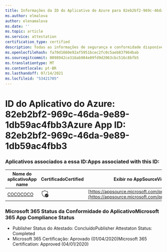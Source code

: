 ```yaml
---
title: Informações da ID do Aplicativo do Azure para 82eb2bf2-969c-46da-9e89-1db59ac4fbb3
ms.author: elmalova
author: elenamalova
ms.date: ''
ms.topic: article
ms.service: attestation
certification_type: certified
description: Todas as informações de segurança e conformidade disponíveis para 82eb2bf2-969c-46da-9e89-1db59ac4fbb3.
ms.openlocfilehash: fa70d1660e92af5951bcec2fc0c5aeb837964bab
ms.sourcegitcommit: 0098942ce316ab984e09fd9d2063cbc516c8bfb5
ms.translationtype: MT
ms.contentlocale: pt-BR
ms.lasthandoff: 07/14/2021
ms.locfileid: "53421705"
---
```

# <a name="azure-app-id-82eb2bf2-969c-46da-9e89-1db59ac4fbb3"></a><span data-ttu-id="ac9ff-103">ID do Aplicativo do Azure: 82eb2bf2-969c-46da-9e89-1db59ac4fbb3</span><span class="sxs-lookup"><span data-stu-id="ac9ff-103">Azure App ID: 82eb2bf2-969c-46da-9e89-1db59ac4fbb3</span></span>


### <a name="apps-associated-with-this-id"></a><span data-ttu-id="ac9ff-104">Aplicativos associados a essa ID:</span><span class="sxs-lookup"><span data-stu-id="ac9ff-104">Apps associated with this ID:</span></span>
| <span data-ttu-id="ac9ff-105">**Nome do aplicativo**</span><span class="sxs-lookup"><span data-stu-id="ac9ff-105">**App name**</span></span> | <span data-ttu-id="ac9ff-106">**Certificado**</span><span class="sxs-lookup"><span data-stu-id="ac9ff-106">**Certified**</span></span> | <span data-ttu-id="ac9ff-107">**Exibir no AppSource**</span><span class="sxs-lookup"><span data-stu-id="ac9ff-107">**View in AppSource**</span></span> |
|-|-|-|
| [<span data-ttu-id="ac9ff-108">COCO</span><span class="sxs-lookup"><span data-stu-id="ac9ff-108">COCO</span></span>](https://docs.microsoft.com/en-us/microsoft-365-app-certification/forward/WA200001468) | <img alt="Certified application badge" src="../media/certified-badge.png" height="25" width="25" /> | [https://appsource.microsoft.com/product/office/WA200001468](https://appsource.microsoft.com/product/office/WA200001468) |

### <a name="microsoft-365-app-compliance-status"></a><span data-ttu-id="ac9ff-109">Microsoft 365 Status da Conformidade do Aplicativo</span><span class="sxs-lookup"><span data-stu-id="ac9ff-109">Microsoft 365 App Compliance Status</span></span>
- <span data-ttu-id="ac9ff-110">Publisher Status do Atestado: Concluído</span><span class="sxs-lookup"><span data-stu-id="ac9ff-110">Publisher Attestaton Status: Completed</span></span>
- <span data-ttu-id="ac9ff-111">Microsoft 365 Certificação: Aprovado (01/04/2020)</span><span class="sxs-lookup"><span data-stu-id="ac9ff-111">Microsoft 365 Certification: Approved (04/01/2020)</span></span>
